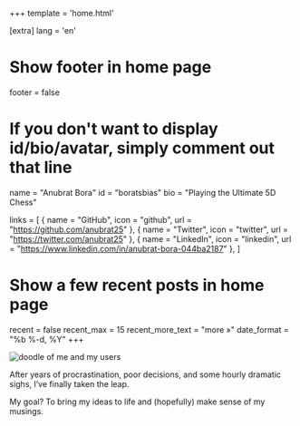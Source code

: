 +++
template = 'home.html'

[extra]
lang = 'en'

# Show footer in home page
footer = false

# If you don't want to display id/bio/avatar, simply comment out that line
name = "Anubrat Bora"
id = "boratsbias"
bio = "Playing the Ultimate 5D Chess" 

links = [
    { name = "GitHub", icon = "github", url = "https://github.com/anubrat25" },
    { name = "Twitter", icon = "twitter", url = "https://twitter.com/anubrat25" },
    { name = "LinkedIn", icon = "linkedin", url = "https://www.linkedin.com/in/anubrat-bora-044ba2187" },
]

# Show a few recent posts in home page
recent = false
recent_max = 15
recent_more_text = "more »"
date_format = "%b %-d, %Y"
+++

![doodle of me and my users](/img/doodles/real-img1.avif)

After years of procrastination, poor decisions, and some hourly dramatic sighs, I’ve finally taken the leap.  

My goal? To bring my ideas to life and (hopefully) make sense of my musings.

